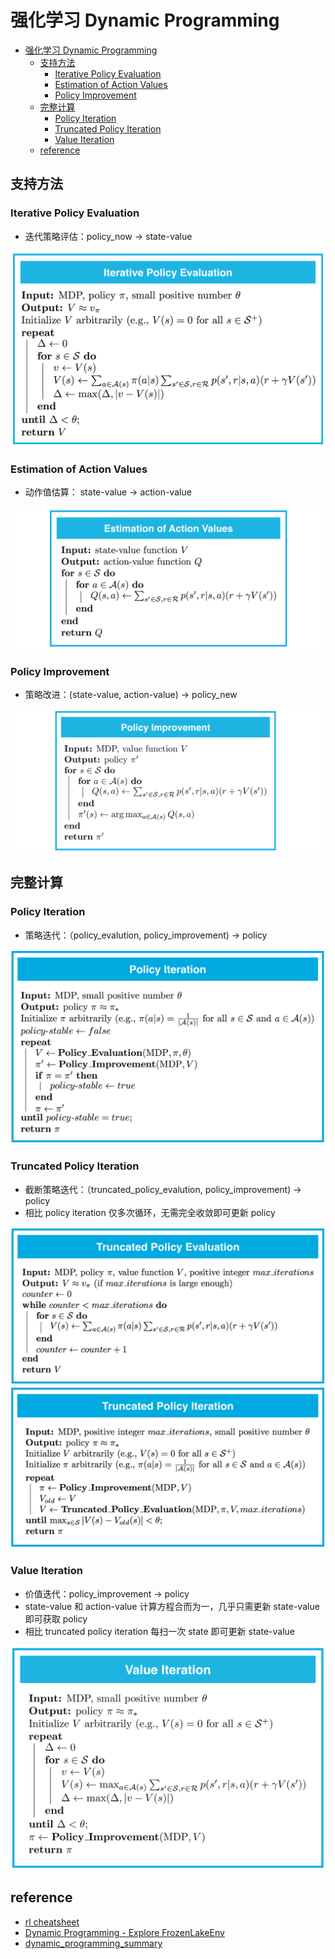 # 强化学习 Dynamic Programming



- [强化学习 Dynamic Programming](#dynamic-programming)
    - [支持方法](#)
        - [Iterative Policy Evaluation](#iterative-policy-evaluation)
        - [Estimation of Action Values](#estimation-of-action-values)
        - [Policy Improvement](#policy-improvement)
    - [完整计算](#)
        - [Policy Iteration](#policy-iteration)
        - [Truncated Policy Iteration](#truncated-policy-iteration)
        - [Value Iteration](#value-iteration)
    - [reference](#reference)



## 支持方法

### Iterative Policy Evaluation
- 迭代策略评估：policy_now -> state-value

![](./img/iterative_policy.png)

### Estimation of Action Values
- 动作值估算： state-value -> action-value

![](./img/action_value.png)

### Policy Improvement
- 策略改进：(state-value, action-value) -> policy_new

![](./img/policy_improvement.png)



## 完整计算

### Policy Iteration
- 策略迭代：（policy_evalution, policy_improvement) -> policy

![](./img/policy_iteration.png)

### Truncated Policy Iteration
- 截断策略迭代：（truncated_policy_evalution, policy_improvement) -> policy
- 相比 policy iteration 仅多次循环，无需完全收敛即可更新 policy

![](./img/truncated_policy.png)
![](./img/truncate_policy_it.png)

### Value Iteration
- 价值迭代：policy_improvement -> policy 
- state-value 和 action-value 计算方程合而为一，几乎只需更新 state-value 即可获取 policy
- 相比 truncated policy iteration 每扫一次 state 即可更新 state-value

![](./img/value_iteration.png)



## reference
- [rl cheatsheet](./ref/cheatsheet.pdf)
- [Dynamic Programming - Explore FrozenLakeEnv](./ref/Dynamic_Programming_Solution.html)
- [dynamic_programming_summary](./ref/dynamic_programming_summary.png)